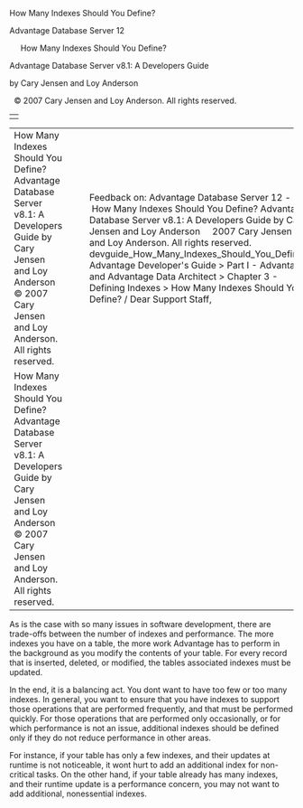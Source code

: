 How Many Indexes Should You Define?




Advantage Database Server 12  

     How Many Indexes Should You Define?

Advantage Database Server v8.1: A Developers Guide

by Cary Jensen and Loy Anderson

  © 2007 Cary Jensen and Loy Anderson. All rights reserved.

|  |
| --- |
|  |

|  |  |  |  |  |
| --- | --- | --- | --- | --- |
| How Many Indexes Should You Define?  Advantage Database Server v8.1: A Developers Guide  by Cary Jensen and Loy Anderson    © 2007 Cary Jensen and Loy Anderson. All rights reserved. |  |  | Feedback on: Advantage Database Server 12 -      How Many Indexes Should You Define? Advantage Database Server v8.1: A Developers Guide by Cary Jensen and Loy Anderson     2007 Cary Jensen and Loy Anderson. All rights reserved. devguide\_How\_Many\_Indexes\_Should\_You\_Define\_ Advantage Developer's Guide > Part I - Advantage and Advantage Data Architect > Chapter 3 - Defining Indexes > How Many Indexes Should You Define? / Dear Support Staff, |  |
| How Many Indexes Should You Define?  Advantage Database Server v8.1: A Developers Guide  by Cary Jensen and Loy Anderson    © 2007 Cary Jensen and Loy Anderson. All rights reserved. |  |  |  |  |

As is the case with so many issues in software development, there are trade-offs between the number of indexes and performance. The more indexes you have on a table, the more work Advantage has to perform in the background as you modify the contents of your table. For every record that is inserted, deleted, or modified, the tables associated indexes must be updated.

In the end, it is a balancing act. You dont want to have too few or too many indexes. In general, you want to ensure that you have indexes to support those operations that are performed frequently, and that must be performed quickly. For those operations that are performed only occasionally, or for which performance is not an issue, additional indexes should be defined only if they do not reduce performance in other areas.

For instance, if your table has only a few indexes, and their updates at runtime is not noticeable, it wont hurt to add an additional index for non-critical tasks. On the other hand, if your table already has many indexes, and their runtime update is a performance concern, you may not want to add additional, nonessential indexes.